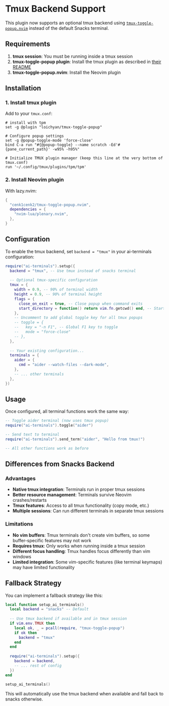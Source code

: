 # Tmux Backend Support

This plugin now supports an optional tmux backend using [`tmux-toggle-popup.nvim`](https://github.com/cenk1cenk2/tmux-toggle-popup.nvim) instead of the default Snacks terminal.

## Requirements

1. **tmux session**: You must be running inside a tmux session
2. **tmux-toggle-popup plugin**: Install the tmux plugin as described in [their README](https://github.com/loichyan/tmux-toggle-popup)
3. **tmux-toggle-popup.nvim**: Install the Neovim plugin

## Installation

### 1. Install tmux plugin

Add to your `tmux.conf`:

```tmux
# install with tpm
set -g @plugin "loichyan/tmux-toggle-popup"

# Configure popup settings
set -g @popup-toggle-mode 'force-close'
bind C-a run "#{@popup-toggle} --name scratch -Ed'#{pane_current_path}' -w95% -h95%"

# Initialize TMUX plugin manager (keep this line at the very bottom of tmux.conf)
run '~/.config/tmux/plugins/tpm/tpm'
```

### 2. Install Neovim plugin

With lazy.nvim:

```lua
{
  "cenk1cenk2/tmux-toggle-popup.nvim",
  dependencies = {
    "nvim-lua/plenary.nvim",
  },
}
```

## Configuration

To enable the tmux backend, set `backend = "tmux"` in your ai-terminals configuration:

```lua
require("ai-terminals").setup({
  backend = "tmux", -- Use tmux instead of snacks terminal
  
  -- Optional tmux-specific configuration
  tmux = {
    width = 0.9, -- 90% of terminal width
    height = 0.9, -- 90% of terminal height
    flags = {
      close_on_exit = true, -- Close popup when command exits
      start_directory = function() return vim.fn.getcwd() end, -- Start in current working directory
    },
    -- Uncomment to add global toggle key for all tmux popups
    -- toggle = {
    --   key = "-n F1", -- Global F1 key to toggle
    --   mode = "force-close"
    -- },
  },
  
  -- Your existing configuration...
  terminals = {
    aider = {
      cmd = "aider --watch-files --dark-mode",
    },
    -- ... other terminals
  },
})
```

## Usage

Once configured, all terminal functions work the same way:

```lua
-- Toggle aider terminal (now uses tmux popup)
require("ai-terminals").toggle("aider")

-- Send text to terminal
require("ai-terminals").send_term("aider", "Hello from tmux!")

-- All other functions work as before
```

## Differences from Snacks Backend

### Advantages
- **Native tmux integration**: Terminals run in proper tmux sessions
- **Better resource management**: Terminals survive Neovim crashes/restarts
- **Tmux features**: Access to all tmux functionality (copy mode, etc.)
- **Multiple sessions**: Can run different terminals in separate tmux sessions

### Limitations
- **No vim buffers**: Tmux terminals don't create vim buffers, so some buffer-specific features may not work
- **Requires tmux**: Only works when running inside a tmux session
- **Different focus handling**: Tmux handles focus differently than vim windows
- **Limited integration**: Some vim-specific features (like terminal keymaps) may have limited functionality

## Fallback Strategy

You can implement a fallback strategy like this:

```lua
local function setup_ai_terminals()
  local backend = "snacks" -- Default
  
  -- Use tmux backend if available and in tmux session
  if vim.env.TMUX then
    local ok, _ = pcall(require, "tmux-toggle-popup")
    if ok then
      backend = "tmux"
    end
  end
  
  require("ai-terminals").setup({
    backend = backend,
    -- ... rest of config
  })
end

setup_ai_terminals()
```

This will automatically use the tmux backend when available and fall back to snacks otherwise.